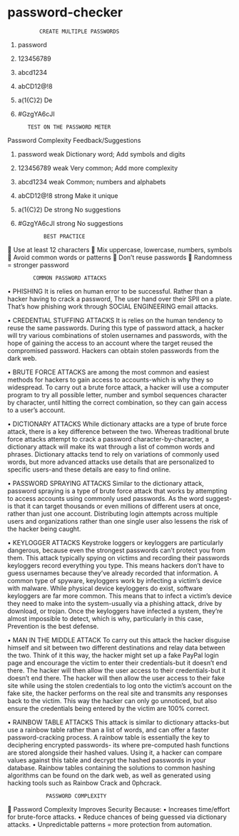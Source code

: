 # password-checker

              CREATE MULTIPLE PASSWORDS
1.	password
2.	123456789
3.	abcd1234
4.	abCD12@!8
5.	a(1{C}2) De
6.	#GzgYA6cJI

           TEST ON THE PASSWORD METER
Password	    Complexity		  	Feedback/Suggestions
1.	password		weak			Dictionary word; Add symbols and digits
2.	123456789		weak			Very common; Add more complexity
3.	abcd1234		weak			Common; numbers and alphabets
4.	abCD12@!8		strong			Make it unique
5.	a(1{C}2) De		strong     	             No suggestions
6.	#GzgYA6cJI		strong			No suggestions


                BEST PRACTICE
	Use at least 12 characters
	Mix uppercase, lowercase, numbers, symbols
	Avoid common words or patterns 
	Don’t reuse passwords
	Randomness = stronger password


            COMMON PASSWORD ATTACKS 


•	PHISHING It is relies on human error to be successful. Rather than a hacker having to crack a password, The user hand over their SPII on a plate. That’s how phishing work through SOCIAL ENGINEERING email attacks.


•	CREDENTIAL STUFFING ATTACKS It is relies on the human tendency to reuse the same passwords. During this type of password attack, a hacker will try various combinations of stolen usernames and passwords, with the hope of gaining the access to an account where the target reused the compromised password. Hackers can obtain stolen passwords from the dark web.


•	BRUTE FORCE ATTACKS are among the most common and easiest methods for hackers to gain access to accounts-which is why they so widespread. To carry out a brute force attack, a hacker will use a computer program to try all possible letter, number and symbol sequences character by character, until hitting the correct combination, so they can gain access to a user’s account.


•	DICTIONARY ATTACKS While dictionary attacks are a type of brute force attack, there is a key difference between the two. Whereas traditional brute force attacks attempt to crack a password character-by-character, a dictionary attack will make its wat through a list of common words and phrases. Dictionary attacks tend to rely on variations of commonly used words, but more advanced attacks use details that are personalized to specific users-and these details are easy to find online.


•	PASSWORD SPRAYING ATTACKS Similar to the dictionary attack, password spraying is a type of brute force attack that works by attempting to access accounts using commonly used passwords. As the word suggest- is that it can target thousands or even millions of different users at once, rather than just one account. Distributing login attempts across multiple users and organizations rather than one single user also lessens the risk of the hacker being caught.


•	KEYLOGGER ATTACKS Keystroke loggers or keyloggers are particularly dangerous, because even the strongest passwords can’t protect you from them. This attack typically spying on victims and recording their passwords keyloggers record everything you type. This means hackers don’t have to guess usernames because they’ve already recorded that information. A common type of spyware, keyloggers work by infecting a victim’s device with malware. While physical device keyloggers do exist, software keyloggers are far more common. This means that to infect a victim’s device they need to make into the system-usually via a phishing attack, drive by download, or trojan. Once the keyloggers have infected a system, they’re almost impossible to detect, which is why, particularly in this case, Prevention is the best defense.


•	MAN IN THE MIDDLE ATTACK To carry out this attack the hacker disguise himself and sit between two different destinations and relay data between the two. Think of it this way, the hacker might set up a fake PayPal login page and encourage the victim to enter their credentials-but it doesn’t end there. The hacker will then allow the user access to their credentials-but it doesn’t end there. The hacker will then allow the user access to their fake site while using the stolen credentials to log onto the victim’s account on the fake site, the hacker performs on the real site and transmits any responses back to the victim. This way the hacker can only go unnoticed, but also ensure the credentials being entered by the victim are 100% correct.


•	RAINBOW TABLE ATTACKS This attack is similar to dictionary attacks-but use a rainbow table rather than a list of words, and can offer a faster password-cracking process. A rainbow table is essentially the key to deciphering encrypted passwords- its where pre-computed hash functions are stored alongside their hashed values. Using it, a hacker can compare values against this table and decrypt the hashed passwords in your database. Rainbow tables containing the solutions to common hashing algorithms can be found on the dark web, as well as generated using hacking tools such as Rainbow Crack and 0phcrack.


                PASSWORD COMPLEXITY

	Password Complexity Improves Security Because:
•	Increases time/effort for brute-force attacks.
•	Reduce chances of being guessed via dictionary attacks.
•	Unpredictable patterns = more protection from automation.

